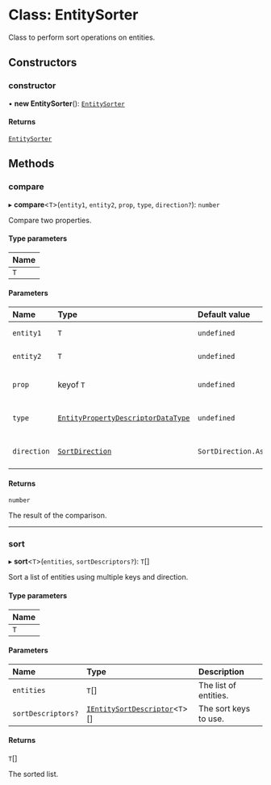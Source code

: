 # Class: EntitySorter

Class to perform sort operations on entities.

## Constructors

### constructor

• **new EntitySorter**(): [`EntitySorter`](EntitySorter.md)

#### Returns

[`EntitySorter`](EntitySorter.md)

## Methods

### compare

▸ **compare**\<`T`\>(`entity1`, `entity2`, `prop`, `type`, `direction?`): `number`

Compare two properties.

#### Type parameters

| Name |
| :--- |
| `T`  |

#### Parameters

| Name        | Type                                                                                 | Default value             | Description                |
| :---------- | :----------------------------------------------------------------------------------- | :------------------------ | :------------------------- |
| `entity1`   | `T`                                                                                  | `undefined`               | The first entity.          |
| `entity2`   | `T`                                                                                  | `undefined`               | The second entity.         |
| `prop`      | keyof `T`                                                                            | `undefined`               | The property to compare.   |
| `type`      | [`EntityPropertyDescriptorDataType`](../modules.md#entitypropertydescriptordatatype) | `undefined`               | The type of the property.  |
| `direction` | [`SortDirection`](../enums/SortDirection.md)                                         | `SortDirection.Ascending` | The direction of the sort. |

#### Returns

`number`

The result of the comparison.

---

### sort

▸ **sort**\<`T`\>(`entities`, `sortDescriptors?`): `T`[]

Sort a list of entities using multiple keys and direction.

#### Type parameters

| Name |
| :--- |
| `T`  |

#### Parameters

| Name               | Type                                                                       | Description           |
| :----------------- | :------------------------------------------------------------------------- | :-------------------- |
| `entities`         | `T`[]                                                                      | The list of entities. |
| `sortDescriptors?` | [`IEntitySortDescriptor`](../interfaces/IEntitySortDescriptor.md)\<`T`\>[] | The sort keys to use. |

#### Returns

`T`[]

The sorted list.
